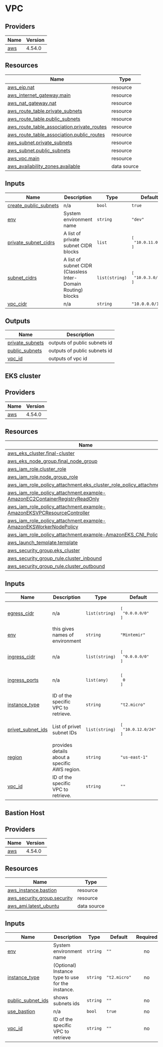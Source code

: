 # VPC


## Providers

| Name | Version |
|------|---------|
| <a name="provider_aws"></a> [aws](#provider\_aws) | 4.54.0 |


## Resources

| Name | Type |
|------|------|
| [aws_eip.nat](https://registry.terraform.io/providers/hashicorp/aws/latest/docs/resources/eip) | resource |
| [aws_internet_gateway.main](https://registry.terraform.io/providers/hashicorp/aws/latest/docs/resources/internet_gateway) | resource |
| [aws_nat_gateway.nat](https://registry.terraform.io/providers/hashicorp/aws/latest/docs/resources/nat_gateway) | resource |
| [aws_route_table.private_subnets](https://registry.terraform.io/providers/hashicorp/aws/latest/docs/resources/route_table) | resource |
| [aws_route_table.public_subnets](https://registry.terraform.io/providers/hashicorp/aws/latest/docs/resources/route_table) | resource |
| [aws_route_table_association.private_routes](https://registry.terraform.io/providers/hashicorp/aws/latest/docs/resources/route_table_association) | resource |
| [aws_route_table_association.public_routes](https://registry.terraform.io/providers/hashicorp/aws/latest/docs/resources/route_table_association) | resource |
| [aws_subnet.private_subnets](https://registry.terraform.io/providers/hashicorp/aws/latest/docs/resources/subnet) | resource |
| [aws_subnet.public_subnets](https://registry.terraform.io/providers/hashicorp/aws/latest/docs/resources/subnet) | resource |
| [aws_vpc.main](https://registry.terraform.io/providers/hashicorp/aws/latest/docs/resources/vpc) | resource |
| [aws_availability_zones.available](https://registry.terraform.io/providers/hashicorp/aws/latest/docs/data-sources/availability_zones) | data source |

## Inputs

| Name | Description | Type | Default | Required |
|------|-------------|------|---------|:--------:|
| <a name="input_create_public_subnets"></a> [create\_public\_subnets](#input\_create\_public\_subnets) | n/a | `bool` | `true` | no |
| <a name="input_env"></a> [env](#input\_env) | System environment name | `string` | `"dev"` | no |
| <a name="input_private_subnet_cidrs"></a> [private\_subnet\_cidrs](#input\_private\_subnet\_cidrs) | A list of private subnet CIDR blocks | `list` | <pre>[<br>  "10.0.11.0/24"<br>]</pre> | no |
| <a name="input_subnet_cidrs"></a> [subnet\_cidrs](#input\_subnet\_cidrs) | A list of subnet CIDR (Classless Inter-Domain Routing) blocks | `list(string)` | <pre>[<br>  "10.0.3.0/24"<br>]</pre> | no |
| <a name="input_vpc_cidr"></a> [vpc\_cidr](#input\_vpc\_cidr) | n/a | `string` | `"10.0.0.0/16"` | no |

## Outputs

| Name | Description |
|------|-------------|
| <a name="output_private_subnets"></a> [private\_subnets](#output\_private\_subnets) | outputs of public subnets id |
| <a name="output_public_subnets"></a> [public\_subnets](#output\_public\_subnets) | outputs of public subnets id |
| <a name="output_vpc_id"></a> [vpc\_id](#output\_vpc\_id) | outputs of vpc id |
## EKS cluster


## Providers

| Name | Version |
|------|---------|
| <a name="provider_aws"></a> [aws](#provider\_aws) | 4.54.0 |


## Resources

| Name | Type |
|------|------|
| [aws_eks_cluster.final-cluster](https://registry.terraform.io/providers/hashicorp/aws/latest/docs/resources/eks_cluster) | resource |
| [aws_eks_node_group.final_node_group](https://registry.terraform.io/providers/hashicorp/aws/latest/docs/resources/eks_node_group) | resource |
| [aws_iam_role.cluster_role](https://registry.terraform.io/providers/hashicorp/aws/latest/docs/resources/iam_role) | resource |
| [aws_iam_role.node_group_role](https://registry.terraform.io/providers/hashicorp/aws/latest/docs/resources/iam_role) | resource |
| [aws_iam_role_policy_attachment.eks_cluster_role_policy_attachment](https://registry.terraform.io/providers/hashicorp/aws/latest/docs/resources/iam_role_policy_attachment) | resource |
| [aws_iam_role_policy_attachment.example-AmazonEC2ContainerRegistryReadOnly](https://registry.terraform.io/providers/hashicorp/aws/latest/docs/resources/iam_role_policy_attachment) | resource |
| [aws_iam_role_policy_attachment.example-AmazonEKSVPCResourceController](https://registry.terraform.io/providers/hashicorp/aws/latest/docs/resources/iam_role_policy_attachment) | resource |
| [aws_iam_role_policy_attachment.example-AmazonEKSWorkerNodePolicy](https://registry.terraform.io/providers/hashicorp/aws/latest/docs/resources/iam_role_policy_attachment) | resource |
| [aws_iam_role_policy_attachment.example-AmazonEKS_CNI_Policy](https://registry.terraform.io/providers/hashicorp/aws/latest/docs/resources/iam_role_policy_attachment) | resource |
| [aws_launch_template.template](https://registry.terraform.io/providers/hashicorp/aws/latest/docs/resources/launch_template) | resource |
| [aws_security_group.eks_cluster](https://registry.terraform.io/providers/hashicorp/aws/latest/docs/resources/security_group) | resource |
| [aws_security_group_rule.cluster_inbound](https://registry.terraform.io/providers/hashicorp/aws/latest/docs/resources/security_group_rule) | resource |
| [aws_security_group_rule.cluster_outbound](https://registry.terraform.io/providers/hashicorp/aws/latest/docs/resources/security_group_rule) | resource |

## Inputs

| Name | Description | Type | Default | Required |
|------|-------------|------|---------|:--------:|
| <a name="input_egress_cidr"></a> [egress\_cidr](#input\_egress\_cidr) | n/a | `list(string)` | <pre>[<br>  "0.0.0.0/0"<br>]</pre> | no |
| <a name="input_env"></a> [env](#input\_env) | this gives names of environment | `string` | `"Mintemir"` | no |
| <a name="input_ingress_cidr"></a> [ingress\_cidr](#input\_ingress\_cidr) | n/a | `list(string)` | <pre>[<br>  "0.0.0.0/0"<br>]</pre> | no |
| <a name="input_ingress_ports"></a> [ingress\_ports](#input\_ingress\_ports) | n/a | `list(any)` | <pre>[<br>  0<br>]</pre> | no |
| <a name="input_instance_type"></a> [instance\_type](#input\_instance\_type) | ID of the specific VPC to retrieve. | `string` | `"t2.micro"` | no |
| <a name="input_privet_subnet_ids"></a> [privet\_subnet\_ids](#input\_privet\_subnet\_ids) | List of privet subnet IDs | `list(string)` | <pre>[<br>  "10.0.12.0/24"<br>]</pre> | no |
| <a name="input_region"></a> [region](#input\_region) | provides details about a specific AWS region. | `string` | `"us-east-1"` | no |
| <a name="input_vpc_id"></a> [vpc\_id](#input\_vpc\_id) | ID of the specific VPC to retrieve. | `string` | `""` | no |


## Bastion Host


## Providers

| Name | Version |
|------|---------|
| <a name="provider_aws"></a> [aws](#provider\_aws) | 4.54.0 |


## Resources

| Name | Type |
|------|------|
| [aws_instance.bastion](https://registry.terraform.io/providers/hashicorp/aws/latest/docs/resources/instance) | resource |
| [aws_security_group.security](https://registry.terraform.io/providers/hashicorp/aws/latest/docs/resources/security_group) | resource |
| [aws_ami.latest_ubuntu](https://registry.terraform.io/providers/hashicorp/aws/latest/docs/data-sources/ami) | data source |

## Inputs

| Name | Description | Type | Default | Required |
|------|-------------|------|---------|:--------:|
| <a name="input_env"></a> [env](#input\_env) | System environment name | `string` | `""` | no |
| <a name="input_instance_type"></a> [instance\_type](#input\_instance\_type) | (Optional) Instance type to use for the instance. | `string` | `"t2.micro"` | no |
| <a name="input_public_subnet_ids"></a> [public\_subnet\_ids](#input\_public\_subnet\_ids) | shows subnets ids | `string` | `""` | no |
| <a name="input_use_bastion"></a> [use\_bastion](#input\_use\_bastion) | n/a | `bool` | `true` | no |
| <a name="input_vpc_id"></a> [vpc\_id](#input\_vpc\_id) | ID of the specific VPC to retrieve | `string` | `""` | no |


